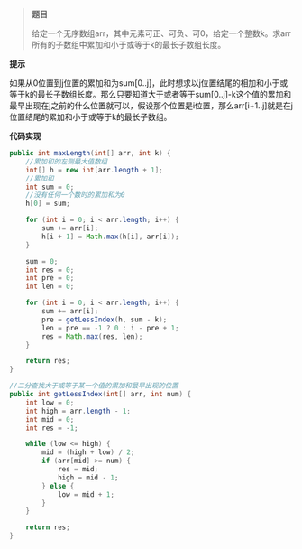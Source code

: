> **题目**
>
> 给定一个无序数组arr，其中元素可正、可负、可0，给定一个整数k。求arr所有的子数组中累加和小于或等于k的最长子数组长度。

**提示**

如果从0位置到j位置的累加和为sum[0..j]，此时想求以j位置结尾的相加和小于或等于k的最长子数组长度。那么只要知道大于或者等于sum[0..j]-k这个值的累加和最早出现在j之前的什么位置就可以，假设那个位置是i位置，那么arr[i+1..j]就是在j位置结尾的累加和小于或等于k的最长子数组。

**代码实现**

```java
public int maxLength(int[] arr, int k) {
    //累加和的左侧最大值数组
    int[] h = new int[arr.length + 1];
    //累加和
    int sum = 0;
    //没有任何一个数时的累加和为0
    h[0] = sum;

    for (int i = 0; i < arr.length; i++) {
        sum += arr[i];
        h[i + 1] = Math.max(h[i], arr[i]);
    }

    sum = 0;
    int res = 0;
    int pre = 0;
    int len = 0;

    for (int i = 0; i < arr.length; i++) {
        sum += arr[i];
        pre = getLessIndex(h, sum - k);
        len = pre == -1 ? 0 : i - pre + 1;
        res = Math.max(res, len);
    }

    return res;
}

//二分查找大于或等于某一个值的累加和最早出现的位置
public int getLessIndex(int[] arr, int num) {
    int low = 0;
    int high = arr.length - 1;
    int mid = 0;
    int res = -1;

    while (low <= high) {
        mid = (high + low) / 2;
        if (arr[mid] >= num) {
            res = mid;
            high = mid - 1;
        } else {
            low = mid + 1;
        }
    }

    return res;
}
```

